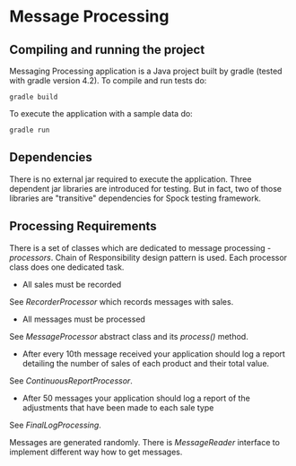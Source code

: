 # Message Processing

## Compiling and running the project

Messaging Processing application is a Java project built by gradle (tested with
gradle version 4.2). To compile and run tests do:

    gradle build
    
To execute the application with a sample data do:

    gradle run
    
## Dependencies

There is no external jar required to execute the application. Three dependent jar 
libraries are introduced for testing. But in fact, two of those libraries are "transitive"
dependencies for Spock testing framework.

## Processing Requirements

There is a set of classes which are dedicated to message processing - _processors_.
Chain of Responsibility design pattern is used. Each processor class does one
dedicated task.

* All sales must be recorded

See *RecorderProcessor* which records messages with sales.

* All messages must be processed

See *MessageProcessor* abstract class and its *process()* method.

* After every 10th message received your application should log a report detailing the number
  of sales of each product and their total value.

See *ContinuousReportProcessor*.

* After 50 messages your application should log a report of the adjustments that have been made to each sale type

See *FinalLogProcessing*.

Messages are generated randomly. There is *MessageReader* interface to implement different way how to get messages. 

  